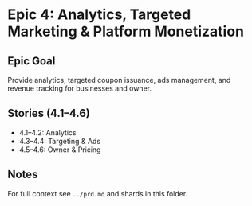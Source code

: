 # Epic 4: Analytics, Targeted Marketing & Platform Monetization

## Epic Goal
Provide analytics, targeted coupon issuance, ads management, and revenue tracking for businesses and owner.

## Stories (4.1–4.6)
- 4.1–4.2: Analytics
- 4.3–4.4: Targeting & Ads
- 4.5–4.6: Owner & Pricing

## Notes
For full context see `../prd.md` and shards in this folder.

